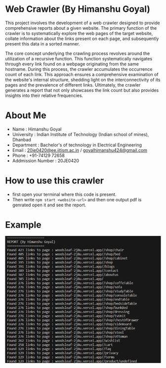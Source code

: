 # Web Crawler (By Himanshu Goyal)

This project involves the development of a web crawler designed to provide comprehensive reports about a given website. The primary function of the crawler is to systematically explore the web pages of the target website, collate information about the links present on each page, and subsequently present this data in a sorted manner.

The core concept underlying the crawling process revolves around the utilization of a recursive function. This function systematically navigates through every link found on a webpage originating from the same hostname. During this process, the crawler accumulates the occurrence count of each link. This approach ensures a comprehensive examination of the website's internal structure, shedding light on the interconnectivity of its pages and the prevalence of different links. Ultimately, the crawler generates a report that not only showcases the link count but also provides insights into their relative frequencies.


# About Me
 - Name : Himanshu Goyal
 - University : Indian Institute of Technology (Indian school of mines), Dhanbad
 - Department : Bachelor's of technology in Electrical Engineering
 - Email : 20je0420@ee.iitism.ac.in / goyalhimanshu424@gmail.com
 - Phone : +91-74129 72658
 - Addmission Number : 20JE0420

# How to use this crawler 
- first open your terminal where this code is present.
- Then write ```npm start <website-url>``` and then one output pdf is genrated open it and see the report.

 # Example 
 ![Alt text](./report_example.png)
